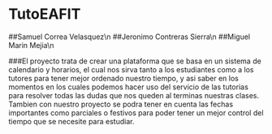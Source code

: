 # TutoEAFIT

##Samuel Correa Velasquez\n
##Jeronimo Contreras Sierra\n
##Miguel Marin Mejia\n

###El proyecto trata de crear una plataforma que se basa en un sistema de calendario y horarios,
el cual nos sirva tanto a los estudiantes como a los tutores para tener mejor ordenado nuestro tiempo,
y asi saber en los momentos en los cuales podemos hacer uso del servicio de las tutorias para resolver 
todas las dudas que nos queden al terminas nuestras clases. Tambien con nuestro proyecto se podra tener 
en cuenta las fechas importantes como parciales o festivos para poder tener un mejor control del tiempo 
que se necesite para estudiar.
